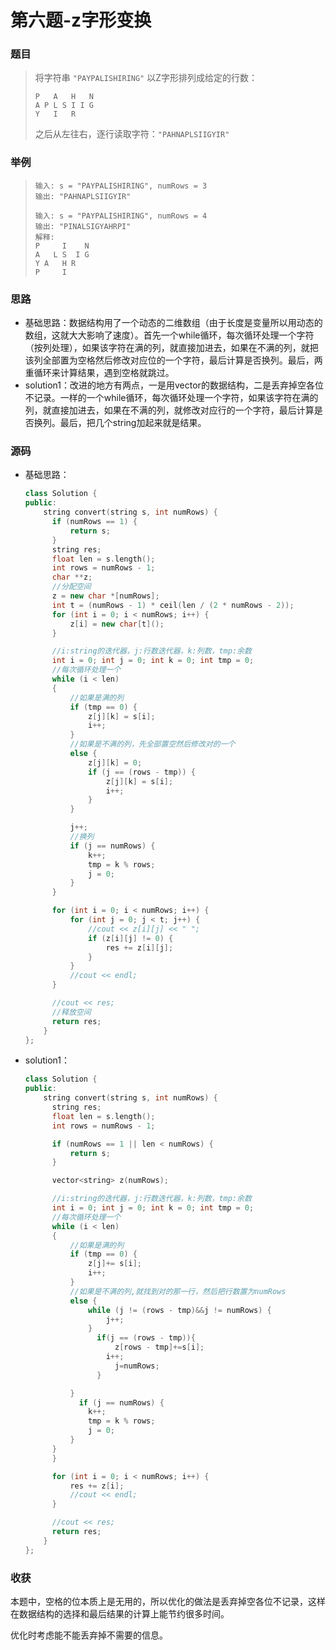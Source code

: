 # 第六题-z字形变换

### 题目

> 将字符串 `"PAYPALISHIRING"` 以Z字形排列成给定的行数：
>
> ```
> P   A   H   N
> A P L S I I G
> Y   I   R
> ```
>
> 之后从左往右，逐行读取字符：`"PAHNAPLSIIGYIR"`

### 举例

> ```
> 输入: s = "PAYPALISHIRING", numRows = 3
> 输出: "PAHNAPLSIIGYIR"
> 
> 输入: s = "PAYPALISHIRING", numRows = 4
> 输出: "PINALSIGYAHRPI"
> 解释:
> P     I    N
> A   L S  I G
> Y A   H R
> P     I
> ```

### 思路

* 基础思路：数据结构用了一个动态的二维数组（由于长度是变量所以用动态的数组，这就大大影响了速度）。首先一个while循环，每次循环处理一个字符（按列处理），如果该字符在满的列，就直接加进去，如果在不满的列，就把该列全部置为空格然后修改对应位的一个字符，最后计算是否换列。最后，两重循环来计算结果，遇到空格就跳过。
* solution1：改进的地方有两点，一是用vector<string>的数据结构，二是丢弃掉空各位不记录。一样的一个while循环，每次循环处理一个字符，如果该字符在满的列，就直接加进去，如果在不满的列，就修改对应行的一个字符，最后计算是否换列。最后，把几个string加起来就是结果。

### 源码

* 基础思路：

  ```c++
  class Solution {
  public:
      string convert(string s, int numRows) {
  		if (numRows == 1) {
  			return s;
  		}
  		string res;
  		float len = s.length();
  		int rows = numRows - 1;
  		char **z;
  		//分配空间
  		z = new char *[numRows];
  		int t = (numRows - 1) * ceil(len / (2 * numRows - 2));
  		for (int i = 0; i < numRows; i++) {
  			z[i] = new char[t]();
  		}
  
  		//i:string的迭代器，j:行数迭代器，k:列数，tmp:余数
  		int i = 0; int j = 0; int k = 0; int tmp = 0;
  		//每次循环处理一个
  		while (i < len)
  		{
  			//如果是满的列
  			if (tmp == 0) {
  				z[j][k] = s[i];
  				i++;
  			}
  			//如果是不满的列，先全部置空然后修改对的一个
  			else {
  				z[j][k] = 0;
  				if (j == (rows - tmp)) {
  					z[j][k] = s[i];
  					i++;
  				}
  			}
  
  			j++;
  			//换列
  			if (j == numRows) {
  				k++;
  				tmp = k % rows;
  				j = 0;
  			}
  		}
  
  		for (int i = 0; i < numRows; i++) {
  			for (int j = 0; j < t; j++) {
  				//cout << z[i][j] << " ";
  				if (z[i][j] != 0) {
  					res += z[i][j];
  				}
  			}
  			//cout << endl;
  		}
  
  		//cout << res;
  		//释放空间
  		return res;
      }
  };
  ```

* solution1：

  ```c++
  class Solution {
  public:
      string convert(string s, int numRows) {
  		string res;
  		float len = s.length();
  		int rows = numRows - 1;
  
  		if (numRows == 1 || len < numRows) {
  			return s;
  		}
  
  		vector<string> z(numRows);
  
  		//i:string的迭代器，j:行数迭代器，k:列数，tmp:余数
  		int i = 0; int j = 0; int k = 0; int tmp = 0;
  		//每次循环处理一个
  		while (i < len)
  		{
  			//如果是满的列
  			if (tmp == 0) {
  				z[j]+= s[i];
  				i++;
  			}
  			//如果是不满的列,就找到对的那一行，然后把行数置为numRows
  			else {
  				while (j != (rows - tmp)&&j != numRows) {
  					j++;
  				}
                  if(j == (rows - tmp)){
                      z[rows - tmp]+=s[i];
  					i++;
                      j=numRows;
                  }
  
  			}
              if (j == numRows) {
  				k++;
  				tmp = k % rows;
  			    j = 0;
  			}
  		}
  		}
  
  		for (int i = 0; i < numRows; i++) {
  			res += z[i];
  			//cout << endl;
  		}
  
  		//cout << res;
  		return res;
      }
  };
  ```

### 收获

本题中，空格的位本质上是无用的，所以优化的做法是丢弃掉空各位不记录，这样在数据结构的选择和最后结果的计算上能节约很多时间。

优化时考虑能不能丢弃掉不需要的信息。